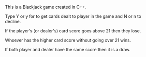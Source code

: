 This is a Blackjack game created in C++.

Type Y or y for to get cards dealt to player in the game and N or n to decline.

If the player's (or dealer's) card score goes above 21 then they lose. 

Whoever has the higher card score without going over 21 wins.

If both player and dealer have the same score then it is a draw.